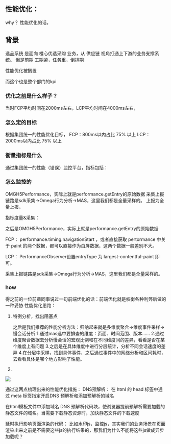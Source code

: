 ## 性能优化：
why？ 
性能优化的话，

## 背景
选品系统 是面向 橙心优选采购 业务，从 供应链 视角打通上下游的业务支撑系统。
但是前期 工期紧，任务重，倒排期

性能优化被搁置

而这个也是整个部门的kpi

### 优化之前是什么样子？
当时FCP平均时间在2000ms左右，LCP平均时间在4000ms左右，


### 怎么定的目标
根据集团统一的性能优化目标，
FCP：800ms以内占比 75% 以上
LCP：2000ms以内占比 75% 以上


### 衡量指标是什么
通过集团统一的性能（错误）监控平台，指标包括：
### 怎么监控的 
OMGH5Performance，实际上就是performance.getEntry的原始数据
采集上报链路是sdk采集->Omega行为分析->MAS，这里我们都是全量采样的。
上报为全量上报，

指标度量&采集：


之后是OMGH5Performance，实际上就是performance.getEntry的原始数据


FCP： performance.timing.navigationStart ，或者直接获取 pertormance 中关于 paint 的两个数据，都可以直接作为白屏数据，这两个数据一般差别不大。

LCP： PerformanceObserver设置entryType 为 largest-contentful-paint 即可。

采集上报链路是sdk采集->Omega行为分析->MAS，这里我们都是全量采样的。

### how
得之前的一位前辈同事说过一句前端优化的话：前端优化就是权衡各种利弊后做的一种妥协
性能优化思路：
1. 特例分析，找出阻塞点

    之后是我们推荐的性能分析方法：归纳起来就是多维度聚合->维度事件采样->慢会话分析
    1.通过mas选中要排查的维度：页面、时间范围、版本……
    2.通过维度聚合数据去分析慢会话的宏观比例和在不同维度间的差异，看看是否在某个维度上有问题
    3.之后是在具体维度中进行分层统计，分析不同会话速度的差异
    4.在分层中采样，找到具体事件，之后通过事件中的网络分析和区间耗时，去看看具体是哪个地方影响了性能。

2. 

![](http://xiaosa66.github.io/img/performance_op.png) 


通过这两点梳理出来的性能优化措施：
DNS预解析：
在 html 的 head 标签中通过 meta 标签指定开启DNS 预解析和添加预解析的域名

在html模板文件中添加域名 DNS 预解析代码块，使浏览器提前预解析需要加载的静态文件的域名。当需要下载静态资源时，加快静态文件的下载速度

延时执行影响页面渲染的代码：
比如水印js，监控js，其实我们的业务场景在页面渲染出来之前是不需要这些js的执行结果的，那我们为什么不能将这些js做成异步加载呢？
